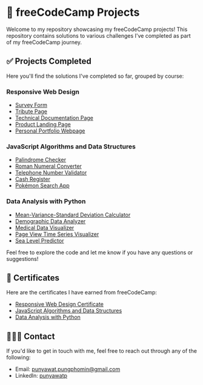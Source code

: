 # 🚀 freeCodeCamp Projects

Welcome to my repository showcasing my freeCodeCamp projects! This repository contains solutions to various challenges I've completed as part of my freeCodeCamp journey.

## ✅ Projects Completed
Here you'll find the solutions I've completed so far, grouped by course:

### Responsive Web Design
- [Survey Form](./Responsive%20Web%20Design/Survey%20Form/preview.png)
- [Tribute Page](./Responsive%20Web%20Design/Tribute%20Page/preview.png)
- [Technical Documentation Page](./Responsive%20Web%20Design/Technical%20Documentation%20Page/preview.png)
- [Product Landing Page](./Responsive%20Web%20Design/Product%20Landing%20Page/preview.png)
- [Personal Portfolio Webpage](./Responsive%20Web%20Design/Personal%20Portfolio%20Webpage/preview.png)

### JavaScript Algorithms and Data Structures
- [Palindrome Checker](./JavaScript%20Algorithms%20and%20Data%20Structures/Palindrome%20Checker/preview.png)
- [Roman Numeral Converter](./JavaScript%20Algorithms%20and%20Data%20Structures/Roman%20Numeral%20Converter/preview.png)
- [Telephone Number Validator](./JavaScript%20Algorithms%20and%20Data%20Structures/Telephone%20Number%20Validator/preview.png)
- [Cash Register](./JavaScript%20Algorithms%20and%20Data%20Structures/Cash%20Register/preview.png)
- [Pokémon Search App](./JavaScript%20Algorithms%20and%20Data%20Structures/Pokémon%20Search%20App/preview.png)

### Data Analysis with Python
- [Mean-Variance-Standard Deviation Calculator](./Data%20Analysis%20with%20Python/Mean-Variance-Standard%20Deviation%20Calculator/preview.png)
- [Demographic Data Analyzer](./Data%20Analysis%20with%20Python/Demographic%20Data%20Analyzer/report.ipynb)
- [Medical Data Visualizer](./Data%20Analysis%20with%20Python/Medical%20Data%20Visualizer/report.ipynb)
- [Page View Time Series Visualizer](./Data%20Analysis%20with%20Python/Page%20View%20Time%20Series%20Visualizer/report.ipynb)
- [Sea Level Predictor](./Data%20Analysis%20with%20Python/Sea%20Level%20Predictor/report.ipynb)

Feel free to explore the code and let me know if you have any questions or suggestions!

## 🏅 Certificates

Here are the certificates I have earned from freeCodeCamp:

- [Responsive Web Design Certificate](https://www.freecodecamp.org/certification/Punyawat/responsive-web-design)
- [JavaScript Algorithms and Data Structures](https://www.freecodecamp.org/certification/Punyawat/javascript-algorithms-and-data-structures-v8)
- [Data Analysis with Python](https://www.freecodecamp.org/certification/Punyawat/data-analysis-with-python-v7)

## 🙋🏻‍♂️ Contact

If you'd like to get in touch with me, feel free to reach out through any of the following:

- Email: punyawat.pungphomin@gmail.com
- LinkedIn: [punyawatp](https://www.linkedin.com/in/punyawatp/)
